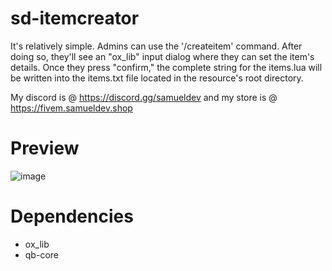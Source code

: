 # sd-itemcreator

It's relatively simple. Admins can use the '/createitem' command. After doing so, they'll see an "ox_lib" input dialog where they can set the item's details. Once they press "confirm," the complete string for the items.lua will be written into the items.txt file located in the resource's root directory.

My discord is @ https://discord.gg/samueldev and my store is @ https://fivem.samueldev.shop

# Preview
![image](https://github.com/Samuels-Development/sd-itemcreator/assets/99494967/935f8e44-7637-4334-ab8a-951da0617c81)


# Dependencies
- ox_lib
- qb-core
